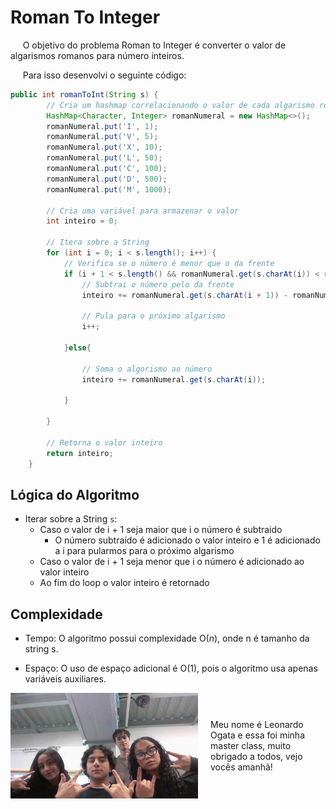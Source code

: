 # Roman To Integer

&nbsp;&nbsp;&nbsp;&nbsp; O objetivo do problema Roman to Integer é converter o valor de algarismos romanos para número inteiros.

&nbsp;&nbsp;&nbsp;&nbsp; Para isso desenvolvi o seguinte código: 

```java
public int romanToInt(String s) {
        // Cria um hashmap correlacionando o valor de cada algarismo romano com um valor inteiro
        HashMap<Character, Integer> romanNumeral = new HashMap<>();
        romanNumeral.put('I', 1);
        romanNumeral.put('V', 5);
        romanNumeral.put('X', 10);
        romanNumeral.put('L', 50);
        romanNumeral.put('C', 100);
        romanNumeral.put('D', 500);
        romanNumeral.put('M', 1000);
        
        // Cria uma variável para armazenar o valor 
        int inteiro = 0;

        // Itera sobre a String 
        for (int i = 0; i < s.length(); i++) {
            // Verifica se o número é menor que o da frente
            if (i + 1 < s.length() && romanNumeral.get(s.charAt(i)) < romanNumeral.get(s.charAt(i + 1))) {
                // Subtrai o número pelo da frente
                inteiro += romanNumeral.get(s.charAt(i + 1)) - romanNumeral.get(s.charAt(i));

                // Pula para o próximo algarismo
                i++;

            }else{

                // Soma o algorismo ao número
                inteiro += romanNumeral.get(s.charAt(i));

            }
            
        }

        // Retorna o valor inteiro
        return inteiro;
    }
```

## Lógica do Algoritmo
- Iterar sobre a String `s`:
    - Caso o valor de i + 1 seja maior que i o número é subtraido
        - O número subtraído é adicionado o valor inteiro e 1 é adicionado a i para pularmos para o próximo algarismo
    - Caso o valor de i + 1 seja menor que i o número é adicionado ao valor inteiro
    - Ao fim do loop o valor inteiro é retornado


## Complexidade
- Tempo: O algoritmo possui complexidade O(${n}$), onde n é tamanho da string s.

- Espaço: O uso de espaço adicional é O(1), pois o algoritmo usa apenas variáveis auxiliares.

<div style="display: flex; align-items: center; justify-content: center;">
    <img src="leoogata3.jpg" alt="leoogata" style="width: 300px; height: auto; margin-right: 20px;">
    <div>
        <p>Meu nome é Leonardo Ogata e essa foi minha master class, muito obrigado a todos, vejo vocês amanhã!</p>
    </div>
</div>
